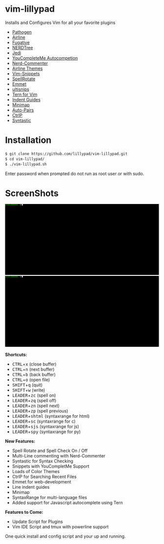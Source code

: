 # vim-lillypad

Installs and Configures Vim for all your favorite plugins</br>
- [Pathogen](https://github.com/tpope/vim-pathogen)
- [Airline](https://github.com/vim-airline/vim-airline)
- [Fugative](https://github.com/tpope/vim-fugitive)
- [NERDTree](https://github.com/scrooloose/nerdtree)
- [Jedi](https://github.com/davidhalter/jedi-vim)
- [YouCompleteMe Autocompetion](https://github.com/Valloric/YouCompleteMe)
- [Nerd-Commenter](https://github.com/scrooloose/nerdcommenter)
- [Airline Themes](https://github.com/vim-airline/vim-airline-themes)
- [Vim-Snippets](https://github.com/honza/vim-snippets)
- [SpellRotate](https://github.com/tweekmonster/spellrotate.vim)
- [Emmet](https://github.com/mattn/emmet-vim)
- [ultisnips](https://github.com/SirVer/ultisnips)
- [Tern for Vim](https://github.com/ternjs/tern_for_vim)
- [Indent Guides](https://github.com/nathanaelkane/vim-indent-guides)
- [Minimap](https://github.com/severin-lemaignan/vim-minimap)
- [Auto-Pairs](https://github.com/jiangmiao/auto-pairs)
- [CtrlP](https://github.com/kien/ctrlp.vim)
- [Syntastic](https://github.com/vim-syntastic/syntastic)

# Installation
```bash
$ git clone https://github.com/lillypad/vim-lillypad.git
$ cd vim-lillypad/
$ ./vim-lillypad.sh
```
Enter password when prompted do not run as root user or with sudo.

# ScreenShots
![snippets](img/snippets.gif)
![syntax](img/syntax.gif)

**Shortcuts:**</br>
- <kbd>CTRL</kbd>+<kbd>x</kbd> (close buffer)
- <kbd>CTRL</kbd>+<kbd>n</kbd> (next buffer)
- <kbd>CTRL</kbd>+<kbd>b</kbd> (back buffer)
- <kbd>CTRL</kbd>+<kbd>o</kbd> (open file)
- <kbd>SHIFT</kbd>+<kbd>q</kbd> (quit)
- <kbd>SHIFT</kbd>+<kbd>w</kbd> (write)
- <kbd>LEADER</kbd>+<kbd>zc</kbd> (spell on)
- <kbd>LEADER</kbd>+<kbd>zq</kbd> (spell off)
- <kbd>LEADER</kbd>+<kbd>zn</kbd> (spell next)
- <kbd>LEADER</kbd>+<kbd>zp</kbd> (spell previous)
- <kbd>LEADER</kbd>+<kbd>shtml</kbd> (syntaxrange for html)
- <kbd>LEADER</kbd>+<kbd>sc</kbd> (syntaxrange for c)
- <kbd>LEADER</kbd>+<kbd>sjs</kbd> (syntaxrange for js)
- <kbd>LEADER</kbd>+<kbd>spy</kbd> (syntaxrange for py)

**New Features:**</br>
- Spell Rotate and Spell Check On / Off
- Multi-Line commenting with Nerd-Commenter
- Syntastic for Syntax Checking
- Snippets with YouCompletMe Support
- Loads of Color Themes
- CtrlP for Searching Recent Files
- Emmet for web-development
- Line indent guides
- Minimap
- SyntaxRange for multi-language files
- Added support for Javascript autocomplete using Tern

**Features to Come:**</br>
- Update Script for Plugins
- Vim IDE Script and tmux with powerline support

One quick install and config script and your up and running.
